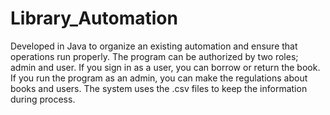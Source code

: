 # Library_Automation

Developed in Java to organize an existing automation and ensure that operations run properly. The program
can be authorized by two roles; admin and user. If you sign in as a user, you can borrow or return the book. If
you run the program as an admin, you can make the regulations about books and users. The system uses the
.csv files to keep the information during process.
